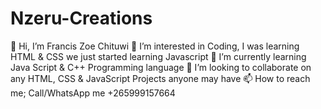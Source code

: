# Nzeru-Creations
👋 Hi, I’m Francis Zoe Chituwi
👀 I’m interested in Coding, I was learning HTML & CSS we just started learning Javascript
🌱 I’m currently learning Java Script & C++ Programming language
💞️ I’m looking to collaborate on any HTML, CSS & JavaScript Projects anyone may have
📫 How to reach me; Call/WhatsApp me +265999157664
